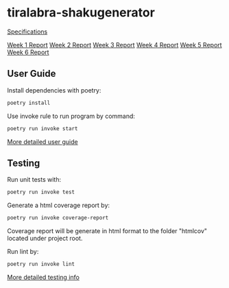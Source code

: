 # tiralabra-shakugenerator

[Specifications](https://github.com/ElectricShakuhachi/tiralabra-shakugenerator/blob/main/documentation/specifications.md)

[Week 1 Report](https://github.com/ElectricShakuhachi/tiralabra-shakugenerator/blob/main/documentation/weekly_report_1.md)
[Week 2 Report](https://github.com/ElectricShakuhachi/tiralabra-shakugenerator/blob/main/documentation/weekly_report_2.md)
[Week 3 Report](https://github.com/ElectricShakuhachi/tiralabra-shakugenerator/blob/main/documentation/weekly_report_3.md)
[Week 4 Report](https://github.com/ElectricShakuhachi/tiralabra-shakugenerator/blob/main/documentation/weekly_report_4.md)
[Week 5 Report](https://github.com/ElectricShakuhachi/tiralabra-shakugenerator/blob/main/documentation/weekly_report_5.md)
[Week 6 Report](https://github.com/ElectricShakuhachi/tiralabra-shakugenerator/blob/main/documentation/weekly_report_6.md)

## User Guide

Install dependencies with poetry:

```bash
poetry install
```

Use invoke rule to run program by command:

```bash
poetry run invoke start
```

[More detailed user guide](https://github.com/ElectricShakuhachi/tiralabra-shakugenerator/blob/main/documentation/user_guide.md)

## Testing

Run unit tests with:

```bash
poetry run invoke test
```

Generate a html coverage report by:

```bash
poetry run invoke coverage-report
```

Coverage report will be generate in html format to the folder "htmlcov" located under project root.

Run lint by:

```bash
poetry run invoke lint
```

[More detailed testing info](https://github.com/ElectricShakuhachi/tiralabra-shakugenerator/blob/main/documentation/testing.md)